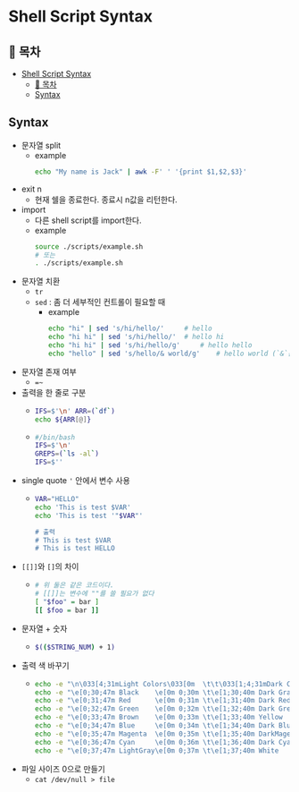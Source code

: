 # Shell Script Syntax
## 🎁 목차
- [Shell Script Syntax](#shell-script-syntax)
  - [🎁 목차](#-목차)
  - [Syntax](#syntax)
## Syntax
* 문자열 split
  - example
    ```sh
    echo "My name is Jack" | awk -F' ' '{print $1,$2,$3}'
    ```
* exit n
  - 현재 쉘을 종료한다. 종료시 n값을 리턴한다.
* import
  - 다른 shell script를 import한다.
  - example
    ```sh
    source ./scripts/example.sh    
    # 또는
    . ./scripts/example.sh    
    ```
* 문자열 치환
  - `tr`
  - `sed` : 좀 더 세부적인 컨트롤이 필요할 때
    - example
      ```sh
      echo "hi" | sed 's/hi/hello/' 	# hello
      echo "hi hi" | sed 's/hi/hello/' 	# hello hi
      echo "hi hi" | sed 's/hi/hello/g' 	# hello hello
      echo "hello" | sed 's/hello/& world/g'	# hello world (`&`는 패턴 매칭된 부분을 의미)
      ```
* 문자열 존재 여부
  - `=~`
* 출력을 한 줄로 구분
  - ```sh
    IFS=$'\n' ARR=(`df`)
    echo ${ARR[@]}
    ```
  - ```sh
    #/bin/bash
    IFS=$'\n'
    GREPS=(`ls -al`)
    IFS=$''
    ```
* single quote `'` 안에서 변수 사용
  - ```sh
    VAR="HELLO"
    echo 'This is test $VAR'
    echo 'This is test '"$VAR"'

    # 출력
    # This is test $VAR
    # This is test HELLO
    ```
* `[[]]`와 `[]`의 차이
  - ```sh
    # 위 둘은 같은 코드이다.
    # [[]]는 변수에 ""를 쓸 필요가 없다
    [ "$foo" = bar ] 
    [[ $foo = bar ]]
    ```
* 문자열 + 숫자
  - ```sh
    $(($STRING_NUM) + 1)
    ```
* 출력 색 바꾸기
  - ```sh
    echo -e "\n\033[4;31mLight Colors\033[0m  \t\t\033[1;4;31mDark Colors\033[0m" 
    echo -e "\e[0;30;47m Black    \e[0m 0;30m \t\e[1;30;40m Dark Gray  \e[0m 1;30m"
    echo -e "\e[0;31;47m Red      \e[0m 0;31m \t\e[1;31;40m Dark Red   \e[0m 1;31m"
    echo -e "\e[0;32;47m Green    \e[0m 0;32m \t\e[1;32;40m Dark Green \e[0m 1;32m"
    echo -e "\e[0;33;47m Brown    \e[0m 0;33m \t\e[1;33;40m Yellow     \e[0m 1;33m"
    echo -e "\e[0;34;47m Blue     \e[0m 0;34m \t\e[1;34;40m Dark Blue  \e[0m 1;34m"
    echo -e "\e[0;35;47m Magenta  \e[0m 0;35m \t\e[1;35;40m DarkMagenta\e[0m 1;35m"
    echo -e "\e[0;36;47m Cyan     \e[0m 0;36m \t\e[1;36;40m Dark Cyan  \e[0m 1;36m"
    echo -e "\e[0;37;47m LightGray\e[0m 0;37m \t\e[1;37;40m White      \e[0m 1;37m"
    ```
* 파일 사이즈 0으로 만들기
  - `cat /dev/null > file`    